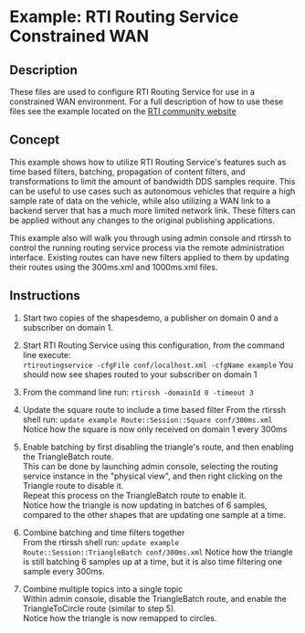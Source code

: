 # Example: RTI Routing Service Constrained WAN

## Description

These files are used to configure RTI Routing Service for use in a constrained
WAN environment. For a full description of how to use these files see the
example located on the [RTI community website](
https://community.rti.com/examples/Routing-Service-Constrained-WAN-Example)

## Concept

This example shows how to utilize RTI Routing Service's features such as time
based filters, batching, propagation of content filters, and transformations
to limit the amount of bandwidth DDS samples require. This can be useful to
use cases such as autonomous vehicles that require a high sample rate of data
on the vehicle, while also utilizing a WAN link to a backend server that
has a much more limited network link. These filters can be applied without
any changes to the original publishing applications.

This example also will walk you through using admin console and rtirssh
to control the running routing service process via the remote administration
interface. Existing routes can have new filters applied to them by updating
their routes using the 300ms.xml and 1000ms.xml files.

## Instructions

1.  Start two copies of the shapesdemo, a publisher on domain 0 and a
subscriber on domain 1.

2.  Start RTI Routing Service using this configuration, from the command
line execute:  
`rtiroutingservice -cfgFile conf/localhost.xml -cfgName example`
You should now see shapes routed to your subscriber on domain 1

3.  From the command line run: `rtirssh -domainId 0 -timeout 3`

4.  Update the square route to include a time based filter
From the rtirssh shell run:
`update example Route::Session::Square conf/300ms.xml`
Notice how the square is now only received on domain 1 every 300ms

5.  Enable batching by first disabling the triangle's route, and then
enabling the TriangleBatch route.  
This can be done by launching admin console, selecting the routing service
instance in the "physical view", and then right clicking on the Triangle
route to disable it.  
Repeat this process on the TriangleBatch route to enable it.  
Notice how the triangle is now updating in batches of 6 samples,
compared to the other shapes that are updating one sample at a time.

6.  Combine batching and time filters together  
From the rtirssh shell run:
`update example Route::Session::TriangleBatch conf/300ms.xml`
Notice how the triangle is still batching 6 samples up at a time, but
it is also time filtering one sample every 300ms.

7.  Combine multiple topics into a single topic  
Within admin console, disable the TriangleBatch route, and enable the
TriangleToCircle route (similar to step 5).  
Notice how the triangle is now remapped to circles.

